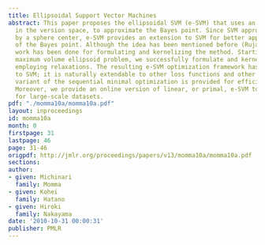 ```yaml
---
title: Ellipsoidal Support Vector Machines
abstract: This paper proposes the ellipsoidal SVM (e-SVM) that uses an ellipsoid center,
  in the version space, to approximate the Bayes point. Since SVM approximates it
  by a sphere center, e-SVM provides an extension to SVM for better approximation
  of the Bayes point. Although the idea has been mentioned before (Rujan, 1997), no
  work has been done for formulating and kernelizing the method. Starting from the
  maximum volume ellipsoid problem, we successfully formulate and kernelize it by
  employing relaxations. The resulting e-SVM optimization framework has much similarity
  to SVM; it is naturally extendable to other loss functions and other problems. A
  variant of the sequential minimal optimization is provided for efficient batch implementation.
  Moreover, we provide an online version of linear, or primal, e-SVM to be applicable
  for large-scale datasets.
pdf: "./momma10a/momma10a.pdf"
layout: inproceedings
id: momma10a
month: 0
firstpage: 31
lastpage: 46
page: 31-46
origpdf: http://jmlr.org/proceedings/papers/v13/momma10a/momma10a.pdf
sections: 
author:
- given: Michinari
  family: Momma
- given: Kohei
  family: Hatano
- given: Hiroki
  family: Nakayama
date: '2010-10-31 00:00:31'
publisher: PMLR
---
```

